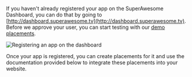 If you haven't already registered your app on the SuperAwesome Dashboard, you can do that by going to [http://dashboard.superawesome.tv](http://dashboard.superawesome.tv). Before we approve your user, you can start testing with our [demo placements](/docs/websdk/Demo%20Placements).

![](/doc_files/WebSDK/dashboard.png "Registering an app on the dashboard")

Once your app is registered, you can create placements for it and use the documentation provided below to integrate these placements into your website.